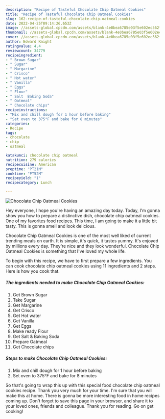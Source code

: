 ```yaml
---
description: "Recipe of Tasteful Chocolate Chip Oatmeal Cookies"
title: "Recipe of Tasteful Chocolate Chip Oatmeal Cookies"
slug: 162-recipe-of-tasteful-chocolate-chip-oatmeal-cookies
date: 2022-04-25T09:14:26.653Z
image: //assets-global.cpcdn.com/assets/blank-4e0bea6785e03f5e602ec562f230caae08da540cada707380b4fe1bbebba43da.png
thumbnail: //assets-global.cpcdn.com/assets/blank-4e0bea6785e03f5e602ec562f230caae08da540cada707380b4fe1bbebba43da.png
cover: //assets-global.cpcdn.com/assets/blank-4e0bea6785e03f5e602ec562f230caae08da540cada707380b4fe1bbebba43da.png
author: Edward Knight
ratingvalue: 4.4
reviewcount: 34779
recipeingredient:
- " Brown Sugar"
- " Sugar"
- " Margarine"
- " Crisco"
- " Hot water"
- " Vanilla"
- " Eggs"
- " Flour"
- " Salt  Baking Soda"
- " Oatmeal"
- " Chocolate chips"
recipeinstructions:
- "Mix and chill dough for 1 hour before baking"
- "Set oven to 375°F and bake for 8 minutes"
categories:
- Recipe
tags:
- chocolate
- chip
- oatmeal

katakunci: chocolate chip oatmeal 
nutrition: 279 calories
recipecuisine: American
preptime: "PT21M"
cooktime: "PT52M"
recipeyield: "1"
recipecategory: Lunch

---
```



![Chocolate Chip Oatmeal Cookies](//assets-global.cpcdn.com/assets/blank-4e0bea6785e03f5e602ec562f230caae08da540cada707380b4fe1bbebba43da.png)

Hey everyone, I hope you're having an amazing day today. Today, I'm gonna show you how to prepare a distinctive dish, chocolate chip oatmeal cookies. One of my favorites food recipes. This time, I am going to make it a little bit tasty. This is gonna smell and look delicious.

Chocolate Chip Oatmeal Cookies is one of the most well liked of current trending meals on earth. It is simple, it's quick, it tastes yummy. It's enjoyed by millions every day. They're nice and they look wonderful. Chocolate Chip Oatmeal Cookies is something that I've loved my whole life.




To begin with this recipe, we have to first prepare a few ingredients. You can cook chocolate chip oatmeal cookies using 11 ingredients and 2 steps. Here is how you cook that.

<!--inarticleads1-->

##### The ingredients needed to make Chocolate Chip Oatmeal Cookies:

1. Get  Brown Sugar
1. Take  Sugar
1. Get  Margarine
1. Get  Crisco
1. Get  Hot water
1. Get  Vanilla
1. Get  Eggs
1. Make ready  Flour
1. Get  Salt &amp; Baking Soda
1. Prepare  Oatmeal
1. Get  Chocolate chips




<!--inarticleads2-->

##### Steps to make Chocolate Chip Oatmeal Cookies:

1. Mix and chill dough for 1 hour before baking
1. Set oven to 375°F and bake for 8 minutes




So that's going to wrap this up with this special food chocolate chip oatmeal cookies recipe. Thank you very much for your time. I'm sure that you will make this at home. There is gonna be more interesting food in home recipes coming up. Don't forget to save this page in your browser, and share it to your loved ones, friends and colleague. Thank you for reading. Go on get cooking!
